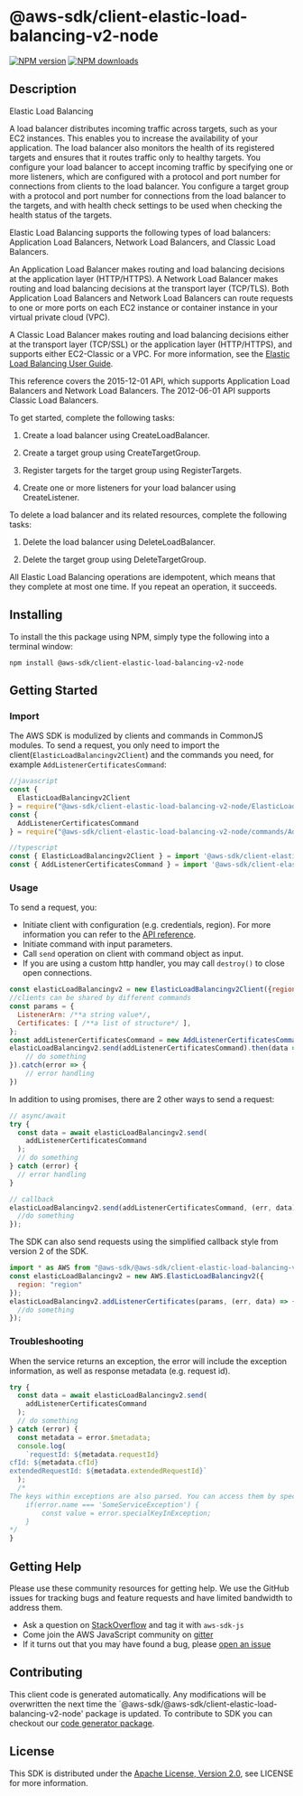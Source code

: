 # @aws-sdk/client-elastic-load-balancing-v2-node

[![NPM version](https://img.shields.io/npm/v/@aws-sdk/client-elastic-load-balancing-v2-node/preview.svg)](https://www.npmjs.com/package/@aws-sdk/client-elastic-load-balancing-v2-node)
[![NPM downloads](https://img.shields.io/npm/dm/@aws-sdk/client-elastic-load-balancing-v2-node.svg)](https://www.npmjs.com/package/@aws-sdk/client-elastic-load-balancing-v2-node)

## Description

<fullname>Elastic Load Balancing</fullname> <p>A load balancer distributes incoming traffic across targets, such as your EC2 instances. This enables you to increase the availability of your application. The load balancer also monitors the health of its registered targets and ensures that it routes traffic only to healthy targets. You configure your load balancer to accept incoming traffic by specifying one or more listeners, which are configured with a protocol and port number for connections from clients to the load balancer. You configure a target group with a protocol and port number for connections from the load balancer to the targets, and with health check settings to be used when checking the health status of the targets.</p> <p>Elastic Load Balancing supports the following types of load balancers: Application Load Balancers, Network Load Balancers, and Classic Load Balancers.</p> <p>An Application Load Balancer makes routing and load balancing decisions at the application layer (HTTP/HTTPS). A Network Load Balancer makes routing and load balancing decisions at the transport layer (TCP/TLS). Both Application Load Balancers and Network Load Balancers can route requests to one or more ports on each EC2 instance or container instance in your virtual private cloud (VPC).</p> <p>A Classic Load Balancer makes routing and load balancing decisions either at the transport layer (TCP/SSL) or the application layer (HTTP/HTTPS), and supports either EC2-Classic or a VPC. For more information, see the <a href="https://docs.aws.amazon.com/elasticloadbalancing/latest/userguide/">Elastic Load Balancing User Guide</a>.</p> <p>This reference covers the 2015-12-01 API, which supports Application Load Balancers and Network Load Balancers. The 2012-06-01 API supports Classic Load Balancers.</p> <p>To get started, complete the following tasks:</p> <ol> <li> <p>Create a load balancer using <a>CreateLoadBalancer</a>.</p> </li> <li> <p>Create a target group using <a>CreateTargetGroup</a>.</p> </li> <li> <p>Register targets for the target group using <a>RegisterTargets</a>.</p> </li> <li> <p>Create one or more listeners for your load balancer using <a>CreateListener</a>.</p> </li> </ol> <p>To delete a load balancer and its related resources, complete the following tasks:</p> <ol> <li> <p>Delete the load balancer using <a>DeleteLoadBalancer</a>.</p> </li> <li> <p>Delete the target group using <a>DeleteTargetGroup</a>.</p> </li> </ol> <p>All Elastic Load Balancing operations are idempotent, which means that they complete at most one time. If you repeat an operation, it succeeds.</p>

## Installing

To install the this package using NPM, simply type the following into a terminal window:

```
npm install @aws-sdk/client-elastic-load-balancing-v2-node
```

## Getting Started

### Import

The AWS SDK is modulized by clients and commands in CommonJS modules. To send a request, you only need to import the client(`ElasticLoadBalancingv2Client`) and the commands you need, for example `AddListenerCertificatesCommand`:

```javascript
//javascript
const {
  ElasticLoadBalancingv2Client
} = require("@aws-sdk/client-elastic-load-balancing-v2-node/ElasticLoadBalancingv2Client");
const {
  AddListenerCertificatesCommand
} = require("@aws-sdk/client-elastic-load-balancing-v2-node/commands/AddListenerCertificatesCommand");
```

```javascript
//typescript
const { ElasticLoadBalancingv2Client } = import '@aws-sdk/client-elastic-load-balancing-v2-node/ElasticLoadBalancingv2Client';
const { AddListenerCertificatesCommand } = import '@aws-sdk/client-elastic-load-balancing-v2-node/commands/AddListenerCertificatesCommand';
```

### Usage

To send a request, you:

- Initiate client with configuration (e.g. credentials, region). For more information you can refer to the [API reference][].
- Initiate command with input parameters.
- Call `send` operation on client with command object as input.
- If you are using a custom http handler, you may call `destroy()` to close open connections.

```javascript
const elasticLoadBalancingv2 = new ElasticLoadBalancingv2Client({region: 'region'});
//clients can be shared by different commands
const params = {
  ListenerArn: /**a string value*/,
  Certificates: [ /**a list of structure*/ ],
};
const addListenerCertificatesCommand = new AddListenerCertificatesCommand(params);
elasticLoadBalancingv2.send(addListenerCertificatesCommand).then(data => {
    // do something
}).catch(error => {
    // error handling
})
```

In addition to using promises, there are 2 other ways to send a request:

```javascript
// async/await
try {
  const data = await elasticLoadBalancingv2.send(
    addListenerCertificatesCommand
  );
  // do something
} catch (error) {
  // error handling
}
```

```javascript
// callback
elasticLoadBalancingv2.send(addListenerCertificatesCommand, (err, data) => {
  //do something
});
```

The SDK can also send requests using the simplified callback style from version 2 of the SDK.

```javascript
import * as AWS from "@aws-sdk/@aws-sdk/client-elastic-load-balancing-v2-node/ElasticLoadBalancingv2";
const elasticLoadBalancingv2 = new AWS.ElasticLoadBalancingv2({
  region: "region"
});
elasticLoadBalancingv2.addListenerCertificates(params, (err, data) => {
  //do something
});
```

### Troubleshooting

When the service returns an exception, the error will include the exception information, as well as response metadata (e.g. request id).

```javascript
try {
  const data = await elasticLoadBalancingv2.send(
    addListenerCertificatesCommand
  );
  // do something
} catch (error) {
  const metadata = error.$metadata;
  console.log(
    `requestId: ${metadata.requestId}
cfId: ${metadata.cfId}
extendedRequestId: ${metadata.extendedRequestId}`
  );
  /*
The keys within exceptions are also parsed. You can access them by specifying exception names:
    if(error.name === 'SomeServiceException') {
        const value = error.specialKeyInException;
    }
*/
}
```

## Getting Help

Please use these community resources for getting help. We use the GitHub issues for tracking bugs and feature requests and have limited bandwidth to address them.

- Ask a question on [StackOverflow](https://stackoverflow.com/questions/tagged/aws-sdk-js) and tag it with `aws-sdk-js`
- Come join the AWS JavaScript community on [gitter](https://gitter.im/aws/aws-sdk-js-v3)
- If it turns out that you may have found a bug, please [open an issue](https://github.com/aws/aws-sdk-js-v3/issues)

## Contributing

This client code is generated automatically. Any modifications will be overwritten the next time the `@aws-sdk/@aws-sdk/client-elastic-load-balancing-v2-node' package is updated. To contribute to SDK you can checkout our [code generator package][].

## License

This SDK is distributed under the
[Apache License, Version 2.0](http://www.apache.org/licenses/LICENSE-2.0),
see LICENSE for more information.

[code generator package]: https://github.com/aws/aws-sdk-js-v3/tree/master/packages/service-types-generator
[api reference]: https://docs.aws.amazon.com/AWSJavaScriptSDK/latest/

